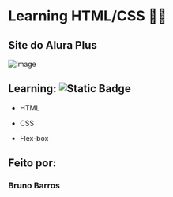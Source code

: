# Learning HTML/CSS :man_technologist:
## Site do Alura Plus
![image](https://github.com/Carvalho-BCB/Learning-HTML-CSS/assets/144745701/dceccbcd-f3cf-480d-a5d6-6b7610d0bed5)
## Learning: ![Static Badge](https://img.shields.io/badge/Estudando_HTML-CSS-blue)
* HTML

* CSS

* Flex-box

## Feito por:

### Bruno Barros
